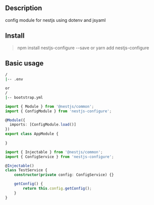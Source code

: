 ## Description

config module for nestjs using dotenv and jsyaml

## Install

> npm install nestjs-configure --save or yarn add nestjs-configure

## Basic usage

```bash
/
|-- .env

or 
/
|-- bootstrap.yml
```

```typescript
import { Module } from '@nestjs/common';
import { ConfigModule } from 'nestjs-configure';

@Module({
  imports: [ConfigModule.load()]
})
export class AppModule {
  
}
```

```typescript
import { Injectable } from '@nestjs/common';
import { ConfigService } from 'nestjs-configure';

@Injectable()
class TestService {
    constructor(private config: ConfigService) {}

    getConfig() {
        return this.config.getConfig();
    }
}
```
